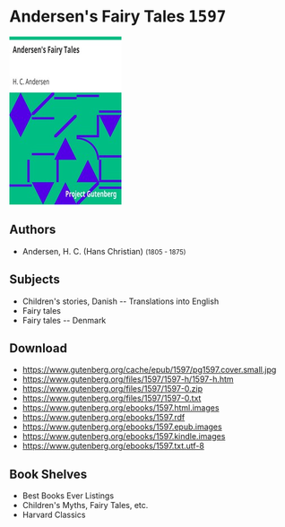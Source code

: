 # Andersen's Fairy Tales <kbd>1597</kbd>

![](./cover.medium.jpg "")

## Authors


 - Andersen, H. C. (Hans Christian) <small>(1805 - 1875)</small>

## Subjects


 - Children's stories, Danish -- Translations into English
 - Fairy tales
 - Fairy tales -- Denmark

## Download


 - https://www.gutenberg.org/cache/epub/1597/pg1597.cover.small.jpg
 - https://www.gutenberg.org/files/1597/1597-h/1597-h.htm
 - https://www.gutenberg.org/files/1597/1597-0.zip
 - https://www.gutenberg.org/files/1597/1597-0.txt
 - https://www.gutenberg.org/ebooks/1597.html.images
 - https://www.gutenberg.org/ebooks/1597.rdf
 - https://www.gutenberg.org/ebooks/1597.epub.images
 - https://www.gutenberg.org/ebooks/1597.kindle.images
 - https://www.gutenberg.org/ebooks/1597.txt.utf-8

## Book Shelves


 - Best Books Ever Listings
 - Children's Myths, Fairy Tales, etc.
 - Harvard Classics
